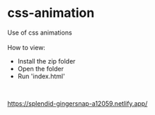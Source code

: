 # css-animation
Use of css animations<br />
<br />
How to view:<br />
- Install the zip folder<br />
- Open the folder<br />
- Run 'index.html'
<br />


https://splendid-gingersnap-a12059.netlify.app/
